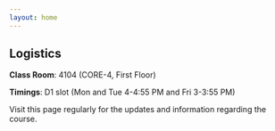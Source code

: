 ```yaml
---
layout: home
---
```


## Logistics

**Class Room**: 4104 (CORE-4, First Floor)<br>

**Timings**: D1 slot (Mon and Tue 4-4:55 PM and Fri 3-3:55 PM)<br>

Visit this page regularly for the updates and information regarding the course.<br>
